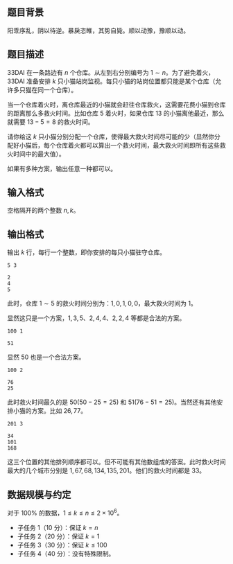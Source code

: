 ## 题目背景

阳乖序乱，阴以待逆。暴戾恣睢，其势自毙。顺以动豫，豫顺以动。

## 题目描述

33DAI 在一条路边有 $n$ 个仓库。从左到右分别编号为 $1\sim n$。为了避免着火，33DAI 准备安排 $k$ 只小猫站岗监视。每只小猫的站岗位置都只能是某个仓库（允许多只猫在同一个仓库）。

当一个仓库着火时，离仓库最近的小猫就会赶往仓库救火，这需要花费小猫到仓库的距离那么多救火时间。比如仓库 $5$ 着火时，如果仓库 $13$ 的小猫离他最近，那么就需要 $13-5=8$ 的救火时间。

请你给这 $k$ 只小猫分别分配一个仓库，使得最大救火时间尽可能的少（显然你分配好小猫后，每个仓库着火都可以算出一个救火时间，最大救火时间即所有这些救火时间中的最大值）。

如果有多种方案，输出任意一种都可以。

## 输入格式

空格隔开的两个整数 $n,k$。

## 输出格式

输出 $k$ 行，每行一个整数，即你安排的每只小猫驻守仓库。

```input1
5 3
```

```output1
2
4
5
```

此时，仓库 $1\sim 5$ 的救火时间分别为：$1,0,1,0,0$，最大救火时间为 $1$。

显然这只是一个方案，$1,3,5$、$2,4,4$、$2,2,4$ 等都是合法的方案。

```input2
100 1
```

```output2
51
```

显然 $50$ 也是一个合法方案。


```input3
100 2
```

```output3
76
25
```

此时救火时间最久的是 $50(50-25=25)$ 和 $51(76-51=25)$。当然还有其他安排小猫的方案。比如 $26,77$。


```input4
201 3
```

```output4
34
101
168
```

这三个位置的其他排列顺序都可以。但不可能有其他数组成的答案。此时救火时间最大的几个城市分别是 $1,67,68,134,135,201$。他们的救火时间都是 $33$。

## 数据规模与约定

对于 $100\%$ 的数据，$1 \le k\le n \le 2\times 10^6$。

- 子任务 1（10 分）：保证 $k=n$
- 子任务 2（20 分）：保证 $k=1$
- 子任务 3（30 分）：保证 $k\le 100$
- 子任务 4（40 分）：没有特殊限制。